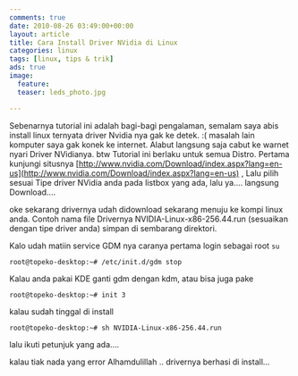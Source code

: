```yaml
---
comments: true
date: 2010-08-26 03:49:00+00:00
layout: article
title: Cara Install Driver NVidia di Linux
categories: linux
tags: [linux, tips & trik]
ads: true
image:
  feature: 
  teaser: leds_photo.jpg

---
```


Sebenarnya tutorial ini adalah bagi-bagi pengalaman, semalam saya abis install linux ternyata driver Nvidia nya gak ke detek. :( masalah lain komputer saya gak konek ke internet. Alabut langsung saja cabut ke warnet nyari Driver NVidianya. btw Tutorial ini berlaku untuk semua Distro. Pertama kunjungi situsnya [http://www.nvidia.com/Download/index.aspx?lang=en-us](http://www.nvidia.com/Download/index.aspx?lang=en-us) , Lalu pilih sesuai Tipe driver NVidia anda pada listbox yang ada, lalu ya.... langsung Download....

oke sekarang drivernya udah didownload sekarang menuju ke kompi linux anda.
Contoh nama file Drivernya NVIDIA-Linux-x86-256.44.run (sesuaikan dengan tipe driver anda)  simpan di sembarang direktori.

Kalo udah matiin service GDM nya caranya pertama login sebagai root `su`

```
root@topeko-desktop:~# /etc/init.d/gdm stop
```

Kalau anda pakai KDE ganti gdm dengan kdm, atau bisa juga pake

```
root@topeko-desktop:~# init 3
```

kalau sudah tinggal di install

```
root@topeko-desktop:~# sh NVIDIA-Linux-x86-256.44.run
```

lalu ikuti petunjuk yang ada....

kalau tiak nada yang error Alhamdulillah .. drivernya berhasi di install...
